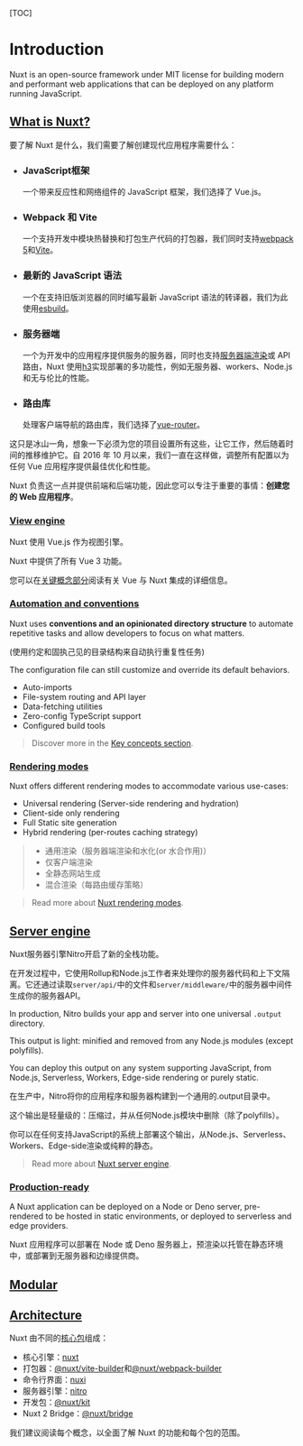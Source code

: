 [TOC]

# Introduction

Nuxt is an open-source framework under MIT license for building modern and performant web applications that can be deployed on any platform running JavaScript.

## [What is Nuxt?](https://nuxt.com/docs/getting-started/introduction#what-is-nuxt)

要了解 Nuxt 是什么，我们需要了解创建现代应用程序需要什么：

- ### JavaScript框架

  一个带来反应性和网络组件的 JavaScript 框架，我们选择了 Vue.js。

- ### Webpack 和 Vite

  一个支持开发中模块热替换和打包生产代码的打包器，我们同时支持[webpack 5](https://webpack.js.org/)和[Vite](https://vitejs.dev/)。

- ### 最新的 JavaScript 语法

  一个在支持旧版浏览器的同时编写最新 JavaScript 语法的转译器，我们为此使用[esbuild](https://esbuild.github.io/)。

- ### 服务器端

  一个为开发中的应用程序提供服务的服务器，同时也支持[服务器端渲染](https://vuejs.org/api/ssr.html#server-side-rendering-api)或 API 路由，Nuxt 使用[h3](https://github.com/unjs/h3)实现部署的多功能性，例如无服务器、workers、Node.js 和无与伦比的性能。

- ### 路由库

  处理客户端导航的路由库，我们选择了[vue-router](https://router.vuejs.org/)。

这只是冰山一角，想象一下必须为您的项目设置所有这些，让它工作，然后随着时间的推移维护它。自 2016 年 10 月以来，我们一直在这样做，调整所有配置以为任何 Vue 应用程序提供最佳优化和性能。

Nuxt 负责这一点并提供前端和后端功能，因此您可以专注于重要的事情：**创建您的 Web 应用程序**。



### [View engine](https://nuxt.com/docs/getting-started/introduction#view-engine)

Nuxt 使用 Vue.js 作为视图引擎。

Nuxt 中提供了所有 Vue 3 功能。

您可以在[关键概念部分](https://nuxt.com/docs/guide/concepts/vuejs-development)阅读有关 Vue 与 Nuxt 集成的详细信息。



### [Automation and conventions](https://nuxt.com/docs/getting-started/introduction#automation-and-conventions)

Nuxt uses **conventions and an opinionated directory structure** to automate repetitive tasks and allow developers to focus on what matters. 

(使用约定和固执己见的目录结构来自动执行重复性任务) 

The configuration file can still customize and override its default behaviors.

- Auto-imports
- File-system routing and API layer
- Data-fetching utilities
- Zero-config TypeScript support
- Configured build tools

> Discover more in the [Key concepts section](https://nuxt.com/docs/guide/concepts/auto-imports).

### [Rendering modes](https://nuxt.com/docs/getting-started/introduction#rendering-modes)

Nuxt offers different rendering modes to accommodate various use-cases:

- Universal rendering (Server-side rendering and hydration)
- Client-side only rendering
- Full Static site generation
- Hybrid rendering (per-routes caching strategy)

> - 通用渲染（服务器端渲染和水化(or 水合作用)）
> - 仅客户端渲染
> - 全静态网站生成
> - 混合渲染（每路由缓存策略）

> Read more about [Nuxt rendering modes](https://nuxt.com/docs/guide/concepts/rendering).

## [Server engine](https://nuxt.com/docs/getting-started/introduction#server-engine)

Nuxt服务器引擎Nitro开启了新的全栈功能。

在开发过程中，它使用Rollup和Node.js工作者来处理你的服务器代码和上下文隔离。它还通过读取`server/api/`中的文件和`server/middleware/`中的服务器中间件生成你的服务器API。

In production, Nitro builds your app and server into one universal `.output` directory. 

This output is light: minified and removed from any Node.js modules (except polyfills). 

You can deploy this output on any system supporting JavaScript, from Node.js, Serverless, Workers, Edge-side rendering or purely static.

在生产中，Nitro将你的应用程序和服务器构建到一个通用的.output目录中。

这个输出是轻量级的：压缩过，并从任何Node.js模块中删除（除了polyfills）。

你可以在任何支持JavaScript的系统上部署这个输出，从Node.js、Serverless、Workers、Edge-side渲染或纯粹的静态。

> Read more about [Nuxt server engine](https://nuxt.com/docs/guide/concepts/server-engine).



### [Production-ready](https://nuxt.com/docs/getting-started/introduction#production-ready)

A Nuxt application can be deployed on a Node or Deno server, pre-rendered to be hosted in static environments, or deployed to serverless and edge providers.

Nuxt 应用程序可以部署在 Node 或 Deno 服务器上，预渲染以托管在静态环境中，或部署到无服务器和边缘提供商。



## [Modular](https://nuxt.com/docs/getting-started/introduction#modular)



## [Architecture](https://nuxt.com/docs/getting-started/introduction#architecture)

Nuxt 由不同的[核心包](https://github.com/nuxt/framework/tree/main/packages)组成：

- 核心引擎：[nuxt](https://github.com/nuxt/framework/tree/main/packages/nuxt)
- 打包器：[@nuxt/vite-builder](https://github.com/nuxt/framework/tree/main/packages/vite)和[@nuxt/webpack-builder](https://github.com/nuxt/framework/tree/main/packages/webpack)
- 命令行界面：[nuxi](https://github.com/nuxt/framework/tree/main/packages/nuxi)
- 服务器引擎：[nitro](https://github.com/unjs/nitro)
- 开发包：[@nuxt/kit](https://github.com/nuxt/framework/tree/main/packages/kit)
- Nuxt 2 Bridge：[@nuxt/bridge](https://github.com/nuxt/bridge)

我们建议阅读每个概念，以全面了解 Nuxt 的功能和每个包的范围。